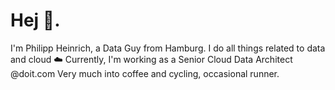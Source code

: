 # Hej 👋. 
I'm Philipp Heinrich, a Data Guy from Hamburg. I do all things related to data and cloud ☁️
Currently, I'm working as a Senior Cloud Data Architect @doit.com 
Very much into coffee and cycling, occasional runner. 


